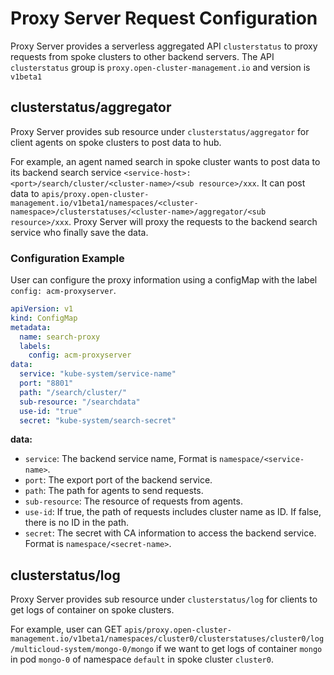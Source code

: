 # Proxy Server Request Configuration

Proxy Server provides a serverless aggregated API `clusterstatus` to proxy requests from spoke clusters to other backend servers. The API `clusterstatus` group is `proxy.open-cluster-management.io` and version is `v1beta1`

## clusterstatus/aggregator

Proxy Server provides sub resource under `clusterstatus/aggregator` for client agents on spoke clusters to post data to hub.

For example, an agent named search in spoke cluster wants to post data to its backend search service `<service-host>:<port>/search/cluster/<cluster-name>/<sub resource>/xxx`.
It can post data to `apis/proxy.open-cluster-management.io/v1beta1/namespaces/<cluster-namespace>/clusterstatuses/<cluster-name>/aggregator/<sub resource>/xxx`.
Proxy Server will proxy the requests to the backend search service who finally save the data.

### Configuration Example

User can configure the proxy information using a configMap with the label `config: acm-proxyserver`.

```yaml
apiVersion: v1
kind: ConfigMap
metadata:
  name: search-proxy
  labels:
    config: acm-proxyserver
data:
  service: "kube-system/service-name"
  port: "8801"
  path: "/search/cluster/"
  sub-resource: "/searchdata"
  use-id: "true"
  secret: "kube-system/search-secret"
```

**data:**

* `service`: The backend service name, Format is `namespace/<service-name>`.
* `port`: The export port of the backend service.
* `path`: The path for agents to send requests.
* `sub-resource`: The resource of requests from agents.
* `use-id`: If true, the path of requests includes cluster name as ID. If false, there is no ID in the path.
* `secret`: The secret with CA information to access the backend service. Format is `namespace/<secret-name>`.

## clusterstatus/log

Proxy Server provides sub resource under `clusterstatus/log` for clients to get logs of container on spoke clusters.

For example, user can GET `apis/proxy.open-cluster-management.io/v1beta1/namespaces/cluster0/clusterstatuses/cluster0/log/multicloud-system/mongo-0/mongo` if we want to get logs of container `mongo` in pod `mongo-0` of namespace `default` in spoke cluster `cluster0`.